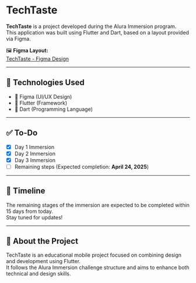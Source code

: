 # TechTaste

**TechTaste** is a project developed during the Alura Immersion program.  
This application was built using Flutter and Dart, based on a layout provided via Figma.

🖼️ **Figma Layout:**  
[TechTaste - Figma Design](https://www.figma.com/design/nCqR2ox9CZGyLfTZLxLFZe/TechTaste-%7C-Imers%C3%A3o--Copy-?node-id=7-47&t=8T9yRt6QKWrQYmT7-1)

---

## 🚀 Technologies Used

- 🎨 Figma (UI/UX Design)
- 💙 Flutter (Framework)
- 🔷 Dart (Programming Language)

---

## ✅ To-Do

- [x] Day 1 Immersion  
- [x] Day 2 Immersion  
- [x] Day 3 Immersion  
- [ ] Remaining steps (Expected completion: **April 24, 2025**)

---

## 📅 Timeline

The remaining stages of the immersion are expected to be completed within 15 days from today.  
Stay tuned for updates!

---

## 📌 About the Project

TechTaste is an educational mobile project focused on combining design and development using Flutter.  
It follows the Alura Immersion challenge structure and aims to enhance both technical and design skills.

